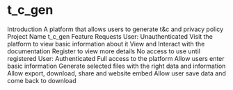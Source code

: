 # t_c_gen
 Introduction A platform that allows users to generate t&c and privacy policy  Project Name t_c_gen  Feature Requests      User: Unauthenticated Visit the platform to view basic information about it View and Interact with the documentation Register to view more details No access to use until registered     User: Authenticated Full access to the platform Allow users enter basic information Generate selected files with the right data and information Allow export, download, share and website embed Allow user save data and come back to download
